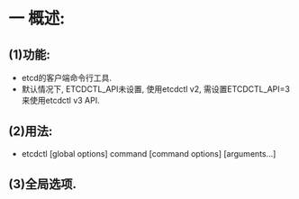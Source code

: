 # 一 概述:
## (1)功能:
- etcd的客户端命令行工具.
- 默认情况下, ETCDCTL_API未设置, 使用etcdctl v2, 需设置ETCDCTL_API=3来使用etcdctl v3 API.

## (2)用法:
- etcdctl [global options] command [command options] [arguments...]

## (3)全局选项.
